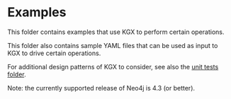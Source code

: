 # Examples

This folder contains examples that use KGX to perform 
certain operations.

This folder also contains sample YAML files that can 
be used as input to KGX to drive certain operations.

For additional design patterns of KGX to consider, see also the [unit tests folder](../tests).

Note: the currently supported release of Neo4j is 4.3 (or better).
 
